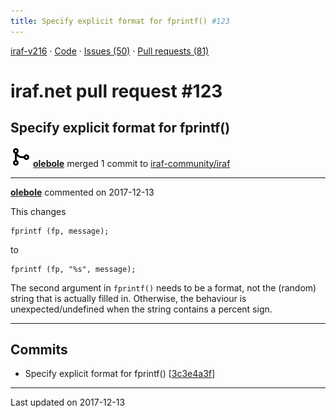 ```yaml
---
title: Specify explicit format for fprintf() #123
---
```


[iraf-v216](/iraf-v216) · [Code](https://github.com/iraf-community/iraf/tree/iraf-v216) · [Issues (50)](/iraf-v216/issues) · [Pull requests (81)](/iraf-v216/issues/pulls)

# iraf.net pull request #123
## Specify explicit format for fprintf()
![merge](git-merge.svg) **[olebole](https://github.com/olebole)** merged 1 commit to [iraf-community/iraf](https://github.com/iraf-community/iraf/)

- - - -

**[olebole](https://github.com/olebole)** commented on 2017-12-13

This changes  
```  
fprintf (fp, message);  
```  
to  
```  
fprintf (fp, "%s", message);  
```  
The second argument in `fprintf()` needs to be a format, not the (random) string that is actually filled in. Otherwise, the behaviour is unexpected/undefined when the string contains a percent sign.
- - - -

## Commits

* Specify explicit format for fprintf() [[3c3e4a3f](https://github.com/iraf-community/iraf/commit/3c3e4a3f159e10075bfc78cf7927a1ebca5ce2e8)]

- - - -

Last updated on 2017-12-13

